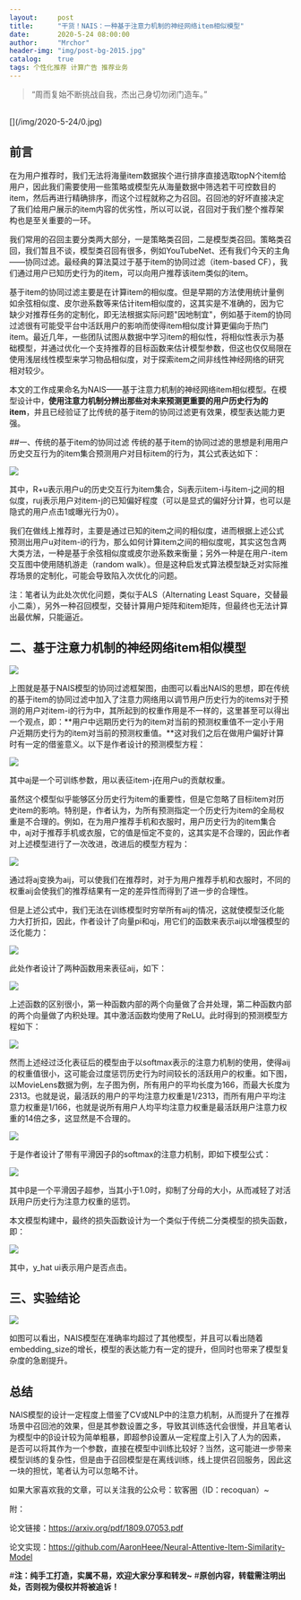 ```yaml
---
layout:     post
title:      "干货！NAIS：一种基于注意力机制的神经网络item相似模型"
date:       2020-5-24 08:00:00
author:     "Mrchor"
header-img: "img/post-bg-2015.jpg"
catalog:	true
tags: 个性化推荐 计算广告 推荐业务
---
```


> “周而复始不断挑战自我，杰出己身切勿闭门造车。”

<br>
[](/img/2020-5-24/0.jpg)
<br>

## 前言
在为用户推荐时，我们无法将海量item数据挨个进行排序直接选取topN个item给用户，因此我们需要使用一些策略或模型先从海量数据中筛选若干可控数目的item，然后再进行精确排序，而这个过程就称之为召回。召回池的好坏直接决定了我们给用户展示的item内容的优劣性，所以可以说，召回对于我们整个推荐架构也是至关重要的一环。

我们常用的召回主要分类两大部分，一是策略类召回，二是模型类召回。策略类召回，我们暂且不谈，模型类召回有很多，例如YouTubeNet、还有我们今天的主角——协同过滤。最经典的算法莫过于基于item的协同过滤（item-based CF），我们通过用户已知历史行为的item，可以向用户推荐该item类似的item。

基于item的协同过滤主要是在计算item的相似度。但是早期的方法使用统计量例如余弦相似度、皮尔逊系数等来估计item相似度的，这其实是不准确的，因为它缺少对推荐任务的定制化，即无法根据实际问题"因地制宜"，例如基于item的协同过滤很有可能受平台中活跃用户的影响而使得item相似度计算更偏向于热门item。最近几年，一些团队试图从数据中学习item的相似性，将相似性表示为基础模型，并通过优化一个支持推荐的目标函数来估计模型参数，但这也仅仅局限在使用浅层线性模型来学习物品相似度，对于探索item之间非线性神经网络的研究相对较少。

本文的工作成果命名为NAIS——基于注意力机制的神经网络item相似模型。在模型设计中，**使用注意力机制分辨出那些对未来预测更重要的用户历史行为的item**，并且已经验证了比传统的基于item的协同过滤更有效果，模型表达能力更强。

##一、传统的基于item的协同过滤
传统的基于item的协同过滤的思想是利用用户历史交互行为的item集合预测用户对目标item的行为，其公式表达如下：

![](/img/2020-5-24/1.jpg)

其中，R+u表示用户u的历史交互行为item集合，Sij表示item-i与item-j之间的相似度，ruj表示用户对item-j的已知偏好程度（可以是显式的偏好分计算，也可以是隐式的用户点击1或曝光行为0）。

我们在做线上推荐时，主要是通过已知的item之间的相似度，进而根据上述公式预测出用户u对item-i的行为，那么如何计算item之间的相似度呢，其实这包含两大类方法，一种是基于余弦相似度或皮尔逊系数来衡量；另外一种是在用户-item交互图中使用随机游走（random walk）。但是这种启发式算法模型缺乏对实际推荐场景的定制化，可能会导致陷入次优化的问题。

注：笔者认为此处次优化问题，类似于ALS（Alternating Least Square，交替最小二乘），另外一种召回模型，交替计算用户矩阵和item矩阵，但最终也无法计算出最优解，只能逼近。

## 二、基于注意力机制的神经网络item相似模型

![](/img/2020-5-24/2.jpg)

上图就是基于NAIS模型的协同过滤框架图，由图可以看出NAIS的思想，即在传统的基于item的协同过滤中加入了注意力网络用以调节用户历史行为的items对于预测的用户对item-i的行为中，其所起到的权重作用是不一样的，这里甚至可以得出一个观点，即：**用户中远期历史行为的item对当前的预测权重值不一定小于用户近期历史行为的item对当前的预测权重值。**这对我们之后在做用户偏好计算时有一定的借鉴意义。以下是作者设计的预测模型方程：

![](/img/2020-5-24/3.jpg)

其中aj是一个可训练参数，用以表征item-j在用户u的贡献权重。

虽然这个模型似乎能够区分历史行为item的重要性，但是它忽略了目标item对历史item的影响。特别是，作者认为，为所有预测指定一个历史行为item的全局权重是不合理的。例如，在为用户推荐手机和衣服时，用户历史行为的item集合中，aj对于推荐手机或衣服，它的值是恒定不变的，这其实是不合理的，因此作者对上述模型进行了一次改进，改进后的模型方程为：

![](/img/2020-5-24/4.jpg)

通过将aj变换为aij，可以使我们在推荐时，对于为用户推荐手机和衣服时，不同的权重aij会使我们的推荐结果有一定的差异性而得到了进一步的合理性。

但是上述公式中，我们无法在训练模型时穷举所有aij的情况，这就使模型泛化能力大打折扣，因此，作者设计了向量pi和qj，用它们的函数来表示aij以增强模型的泛化能力：

![](/img/2020-5-24/5.jpg)

此处作者设计了两种函数用来表征aij，如下：

![](/img/2020-5-24/6.jpg)

上述函数的区别很小，第一种函数内部的两个向量做了合并处理，第二种函数内部的两个向量做了内积处理。其中激活函数均使用了ReLU。此时得到的预测模型方程如下：

![](/img/2020-5-24/7.jpg)

然而上述经过泛化表征后的模型由于以softmax表示的注意力机制的使用，使得aij的权重值很小，这可能会过度惩罚历史行为时间较长的活跃用户的权重。如下图，以MovieLens数据为例，左子图为例，所有用户的平均长度为166，而最大长度为2313。也就是说，最活跃的用户的平均注意力权重是1/2313，而所有用户平均注意力权重是1/166，也就是说所有用户人均平均注意力权重是最活跃用户注意力权重的14倍之多，这显然是不合理的。

![](/img/2020-5-24/8.jpg)

于是作者设计了带有平滑因子β的softmax的注意力机制，即如下模型公式：

![](/img/2020-5-24/9.jpg)

其中β是一个平滑因子超参，当其小于1.0时，抑制了分母的大小，从而减轻了对活跃用户历史行为注意力权重的惩罚。

本文模型构建中，最终的损失函数设计为一个类似于传统二分类模型的损失函数，即：

![](/img/2020-5-24/10.jpg)

其中，y_hat ui表示用户是否点击。

## 三、实验结论

![](/img/2020-5-24/11.jpg)

如图可以看出，NAIS模型在准确率均超过了其他模型，并且可以看出随着embedding_size的增长，模型的表达能力有一定的提升，但同时也带来了模型复杂度的急剧提升。

## 总结
NAIS模型的设计一定程度上借鉴了CV或NLP中的注意力机制，从而提升了在推荐场景中召回池的效果，但是其参数设置之多，导致其训练迭代会很慢，并且笔者认为模型中的β设计较为简单粗暴，即超参β设置从一定程度上引入了人为的因素，是否可以将其作为一个参数，直接在模型中训练比较好？当然，这可能进一步带来模型训练的复杂性，但是由于召回模型是在离线训练，线上提供召回服务，因此这一块的担忧，笔者认为可以忽略不计。

如果大家喜欢我的文章，可以关注我的公众号：软客圈（ID：recoquan）~

附：

论文链接：https://arxiv.org/pdf/1809.07053.pdf

论文实现：https://github.com/AaronHeee/Neural-Attentive-Item-Similarity-Model




#**注：纯手工打造，实属不易，欢迎大家分享和转发~**
#**原创内容，转载需注明出处，否则视为侵权并将被追诉！**

